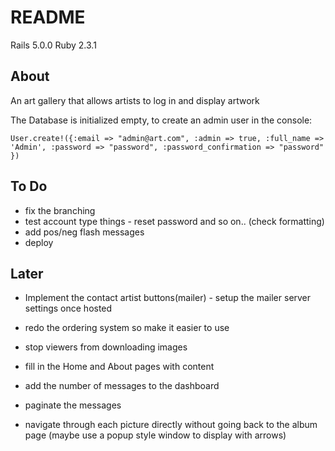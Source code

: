 # README

Rails 5.0.0
Ruby 2.3.1


## About

An art gallery that allows artists to log in and display artwork

The Database is initialized empty, to create an admin user in the console:

`User.create!({:email => "admin@art.com", :admin => true, :full_name => 'Admin', :password => "password", :password_confirmation => "password" })`


## To Do

- fix the branching
- test account type things - reset password and so on.. (check formatting)
- add pos/neg flash messages
- deploy


## Later

- Implement the contact artist buttons(mailer) - setup the mailer server settings once hosted


- redo the ordering system so make it easier to use
- stop viewers from downloading images
- fill in the Home and About pages with content
- add the number of messages to the dashboard
- paginate the messages
- navigate through each picture directly without going back to the album page (maybe use a popup style window to display with arrows)
